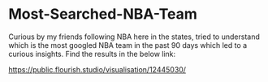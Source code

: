 # Most-Searched-NBA-Team


Curious by my friends following NBA here in the states, tried to understand which is the most googled NBA team in the past 90 days which led to a curious insights. 
Find the results in the below link: 

https://public.flourish.studio/visualisation/12445030/
